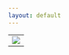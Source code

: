 ```yaml
---
layout: default
---
```



<table id="wrapper">
      <tr>
         <td><a href="{{ content }}/home"><img src="{{ content }}/images/logo.png"></img></a></td>
      </tr>
</table>




